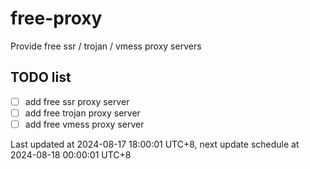 
# free-proxy
Provide free ssr / trojan / vmess proxy servers


## TODO list
- [ ] add free ssr proxy server
- [ ] add free trojan proxy server
- [ ] add free vmess proxy server

Last updated at 2024-08-17 18:00:01 UTC+8, next update schedule at 2024-08-18 00:00:01 UTC+8

